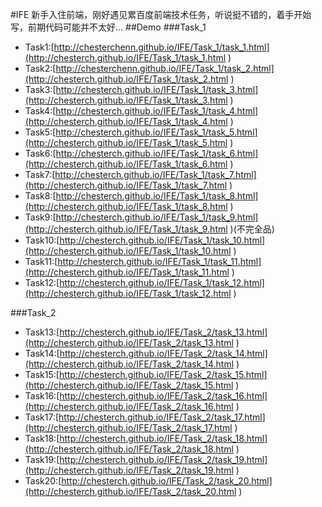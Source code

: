 #IFE
新手入住前端，刚好遇见累百度前端技术任务，听说挺不错的，着手开始写，前期代码可能并不太好...
##Demo
###Task_1
* Task1:[http://chesterchenn.github.io/IFE/Task_1/task_1.html](http://chesterch.github.io/IFE/Task_1/task_1.html )
* Task2:[http://chesterchenn.github.io/IFE/Task_1/task_2.html](http://chesterch.github.io/IFE/Task_1/task_2.html )
* Task3:[http://chesterch.github.io/IFE/Task_1/task_3.html](http://chesterch.github.io/IFE/Task_1/task_3.html )
* Task4:[http://chesterch.github.io/IFE/Task_1/task_4.html](http://chesterch.github.io/IFE/Task_1/task_4.html )
* Task5:[http://chesterch.github.io/IFE/Task_1/task_5.html](http://chesterch.github.io/IFE/Task_1/task_5.html )
* Task6:[http://chesterch.github.io/IFE/Task_1/task_6.html](http://chesterch.github.io/IFE/Task_1/task_6.html )
* Task7:[http://chesterch.github.io/IFE/Task_1/task_7.html](http://chesterch.github.io/IFE/Task_1/task_7.html )
* Task8:[http://chesterch.github.io/IFE/Task_1/task_8.html](http://chesterch.github.io/IFE/Task_1/task_8.html )
* Task9:[http://chesterch.github.io/IFE/Task_1/task_9.html](http://chesterch.github.io/IFE/Task_1/task_9.html )(不完全品)
* Task10:[http://chesterch.github.io/IFE/Task_1/task_10.html](http://chesterch.github.io/IFE/Task_1/task_10.html )
* Task11:[http://chesterch.github.io/IFE/Task_1/task_11.html](http://chesterch.github.io/IFE/Task_1/task_11.html )
* Task12:[http://chesterch.github.io/IFE/Task_1/task_12.html](http://chesterch.github.io/IFE/Task_1/task_12.html )

###Task_2
* Task13:[http://chesterch.github.io/IFE/Task_2/task_13.html](http://chesterch.github.io/IFE/Task_2/task_13.html )
* Task14:[http://chesterch.github.io/IFE/Task_2/task_14.html](http://chesterch.github.io/IFE/Task_2/task_14.html )
* Task15:[http://chesterch.github.io/IFE/Task_2/task_15.html](http://chesterch.github.io/IFE/Task_2/task_15.html )
* Task16:[http://chesterch.github.io/IFE/Task_2/task_16.html](http://chesterch.github.io/IFE/Task_2/task_16.html )
* Task17:[http://chesterch.github.io/IFE/Task_2/task_17.html](http://chesterch.github.io/IFE/Task_2/task_17.html )
* Task18:[http://chesterch.github.io/IFE/Task_2/task_18.html](http://chesterch.github.io/IFE/Task_2/task_18.html )
* Task19:[http://chesterch.github.io/IFE/Task_2/task_19.html](http://chesterch.github.io/IFE/Task_2/task_19.html )
* Task20:[http://chesterch.github.io/IFE/Task_2/task_20.html](http://chesterch.github.io/IFE/Task_2/task_20.html )

